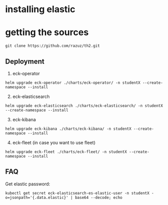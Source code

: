 # installing elastic

# getting the sources

```shell
git clone https://github.com/razuz/th2.git
```

## Deployment

1. eck-operator

```shell
helm upgrade eck-operator ./charts/eck-operator/ -n studentX --create-namespace --install
```

2. eck-elasticsearch

```shell
helm upgrade eck-elasticsearch ./charts/eck-elasticsearch/ -n studentX --create-namespace --install
```

3. eck-kibana

```shell
helm upgrade eck-kibana ./charts/eck-kibana/ -n studentX --create-namespace --install
```

4. eck-fleet (in case you want to use fleet)

```shell
helm upgrade eck-fleet ./charts/eck-fleet/ -n studentX --create-namespace --install
```

## FAQ

Get elastic password:

```
kubectl get secret eck-elasticsearch-es-elastic-user -n studentX -o=jsonpath='{.data.elastic}' | base64 --decode; echo
```
